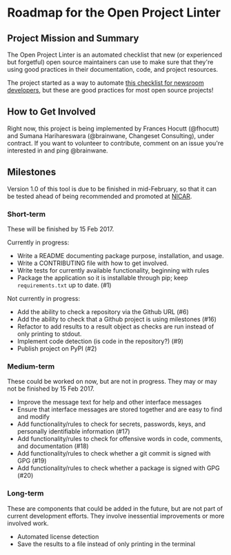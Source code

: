 # Roadmap for the Open Project Linter
## Project Mission and Summary
The Open Project Linter is an automated checklist that new (or experienced but
forgetful) open source maintainers can use to make sure that they're using
good practices in their documentation, code, and project resources.

The project started as a way to automate
[this checklist for newsroom developers](https://docs.google.com/document/d/1kTtHAgzlyteODMia1JmIGbKkjGugxKMZfxoWEGdku_Q/edit#),
but these are good practices for most open source projects!

## How to Get Involved
Right now, this project is being implemented by Frances Hocutt (@fhocutt) and
Sumana Harihareswara (@brainwane, Changeset Consulting), under contract. If you
want to volunteer to contribute, comment on an issue you're interested in and
ping @brainwane.

## Milestones
Version 1.0 of this tool is due to be finished in mid-February, so that it can
be tested ahead of being recommended and promoted at [NICAR](https://www.ire.org/conferences/nicar2017/).
### Short-term
These will be finished by 15 Feb 2017.

Currently in progress:
* Write a README documenting package purpose, installation, and usage.
* Write a CONTRIBUTING file with how to get involved.
* Write tests for currently available functionality, beginning with
  rules
* Package the application so it is installable through pip; keep `requirements.txt`
  up to date. (#1)

Not currently in progress:
* Add the ability to check a repository via the Github URL (#6)
* Add the ability to check that a Github project is using milestones (#16)
* Refactor to add results to a result object as checks are run instead of only
  printing to stdout.
* Implement code detection (is code in the repository?) (#9)
* Publish project on PyPI (#2)

### Medium-term
These could be worked on now, but are not in progress. They may or may not be
finished by 15 Feb 2017.

* Improve the message text for help and other interface messages
* Ensure that interface messages are stored together and are easy to find
  and modify 
* Add functionality/rules to check for secrets, passwords, keys, and personally
  identifiable information (#17)
* Add functionality/rules to check for offensive words in code, comments, and
  documentation (#18)
* Add functionality/rules to check whether a git commit is signed with GPG (#19)
* Add functionality/rules to check whether a package is signed with GPG (#20)

### Long-term
These are components that could be added in the future, but are not part of
current development efforts. They involve inessential improvements or more
involved work.
* Automated license detection
* Save the results to a file instead of only printing in the terminal
